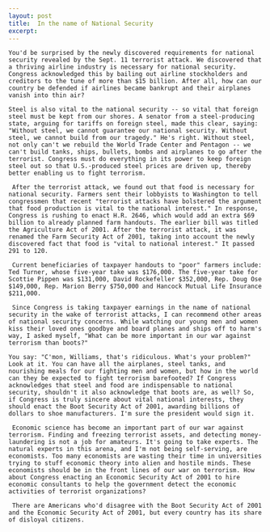 ```yaml
---
layout: post
title:  In the name of National Security
excerpt:
---
```












	You'd be surprised by the newly discovered requirements for national security revealed by the Sept. 11 terrorist attack. We discovered that a thriving airline industry is necessary for national security. Congress acknowledged this by bailing out airline stockholders and creditors to the tune of more than $15 billion. After all, how can our country be defended if airlines became bankrupt and their airplanes vanish into thin air?

	Steel is also vital to the national security -- so vital that foreign steel must be kept from our shores. A senator from a steel-producing state, arguing for tariffs on foreign steel, made this clear, saying: "Without steel, we cannot guarantee our national security. Without steel, we cannot build from our tragedy." He's right. Without steel, not only can't we rebuild the World Trade Center and Pentagon -- we can't build tanks, ships, bullets, bombs and airplanes to go after the terrorist. Congress must do everything in its power to keep foreign steel out so that U.S.-produced steel prices are driven up, thereby better enabling us to fight terrorism.

	 After the terrorist attack, we found out that food is necessary for national security. Farmers sent their lobbyists to Washington to tell congressmen that recent "terrorist attacks have bolstered the argument that food production is vital to the national interest." In response, Congress is rushing to enact H.R. 2646, which would add an extra $69 billion to already planned farm handouts. The earlier bill was titled the Agriculture Act of 2001. After the terrorist attack, it was renamed the Farm Security Act of 2001, taking into account the newly discovered fact that food is "vital to national interest." It passed 291 to 120.

	 Current beneficiaries of taxpayer handouts to "poor" farmers include: Ted Turner, whose five-year take was $176,000. The five-year take for Scottie Pippen was $131,000, David Rockefeller $352,000, Rep. Doug Ose $149,000, Rep. Marion Berry $750,000 and Hancock Mutual Life Insurance $211,000.

	 Since Congress is taking taxpayer earnings in the name of national security in the wake of terrorist attacks, I can recommend other areas of national security concerns. While watching our young men and women kiss their loved ones goodbye and board planes and ships off to harm's way, I asked myself, "What can be more important in our war against terrorism than boots?"

	You say: "C'mon, Williams, that's ridiculous. What's your problem?" Look at it. You can have all the airplanes, steel tanks, and nourishing meals for our fighting men and women, but how in the world can they be expected to fight terrorism barefooted? If Congress acknowledges that steel and food are indispensable to national security, shouldn't it also acknowledge that boots are, as well? So, if Congress is truly sincere about vital national interests, they should enact the Boot Security Act of 2001, awarding billions of dollars to shoe manufacturers. I'm sure the president would sign it.

	 Economic science has become an important part of our war against terrorism. Finding and freezing terrorist assets, and detecting money-laundering is not a job for amateurs. It's going to take experts. The natural experts in this arena, and I'm not being self-serving, are economists. Too many economists are wasting their time in universities trying to stuff economic theory into alien and hostile minds. These economists should be in the front lines of our war on terrorism. How about Congress enacting an Economic Security Act of 2001 to hire economic consultants to help the government detect the economic activities of terrorist organizations?

	 There are Americans who'd disagree with the Boot Security Act of 2001 and the Economic Security Act of 2001, but every country has its share of disloyal citizens.


